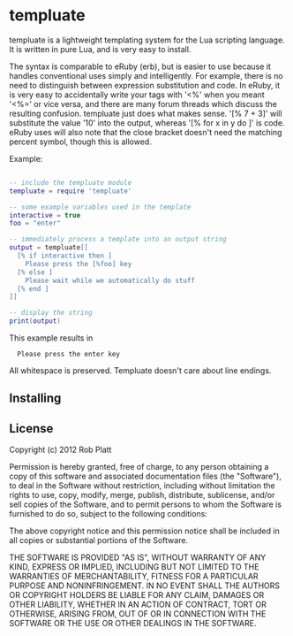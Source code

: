 templuate
=========

templuate is a lightweight templating system for the Lua scripting language.
It is written in pure Lua, and is very easy to install.

The syntax is comparable to eRuby (erb), but is easier to use because it handles
conventional uses simply and intelligently. For example, there is no need to
distinguish between expression substitution and code. In eRuby, it is very easy to accidentally
write your tags with '<%' when you meant '<%=' or vice versa, and there are many forum threads which
discuss the resulting confusion. templuate just does what makes sense. '[% 7 + 3]' will substitute the value '10'
into the output, whereas '[% for x in y do ]' is code. eRuby uses will also note that the close bracket
doesn't need the matching percent symbol, though this is allowed.

Example:

```lua

-- include the templuate module
templuate = require 'templuate'

-- some example variables used in the template
interactive = true
foo = "enter"

-- immediately process a template into an output string
output = templuate[[
  [% if interactive then ]
    Please press the [%foo] key
  [% else ]
    Please wait while we automatically do stuff
  [% end ]
]]

-- display the string
print(output)
```

This example results in

      Please press the enter key

All whitespace is preserved. Templuate doesn't care about line endings.

Installing
----------

License
-------

Copyright (c) 2012 Rob Platt

Permission is hereby granted, free of charge, to any person obtaining
a copy of this software and associated documentation files (the
"Software"), to deal in the Software without restriction, including
without limitation the rights to use, copy, modify, merge, publish,
distribute, sublicense, and/or sell copies of the Software, and to
permit persons to whom the Software is furnished to do so, subject to
the following conditions:

The above copyright notice and this permission notice shall be
included in all copies or substantial portions of the Software.

THE SOFTWARE IS PROVIDED "AS IS", WITHOUT WARRANTY OF ANY KIND,
EXPRESS OR IMPLIED, INCLUDING BUT NOT LIMITED TO THE WARRANTIES OF
MERCHANTABILITY, FITNESS FOR A PARTICULAR PURPOSE AND
NONINFRINGEMENT. IN NO EVENT SHALL THE AUTHORS OR COPYRIGHT HOLDERS BE
LIABLE FOR ANY CLAIM, DAMAGES OR OTHER LIABILITY, WHETHER IN AN ACTION
OF CONTRACT, TORT OR OTHERWISE, ARISING FROM, OUT OF OR IN CONNECTION
WITH THE SOFTWARE OR THE USE OR OTHER DEALINGS IN THE SOFTWARE.